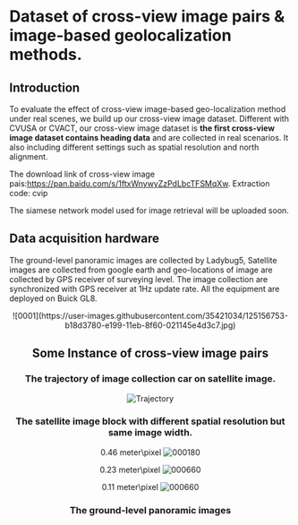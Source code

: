 # Dataset of cross-view image pairs & image-based geolocalization methods.

## Introduction

To evaluate the effect of cross-view image-based geo-localization method under real scenes, we build up our cross-view image dataset. Different with CVUSA or CVACT, our cross-view image dataset is **the first cross-view image dataset contains heading data** and are collected in real scenarios. It also including different settings such as spatial resolution and north alignment.

The download link of cross-view image pais:https://pan.baidu.com/s/1ftxWnywyZzPdLbcTFSMqXw. Extraction code: cvip

The siamese network model used for image retrieval will be uploaded soon.

## Data acquisition hardware
The ground-level panoramic images are collected by Ladybug5, Satellite images are collected from google earth and geo-locations of image are collected by GPS receiver of surveying level. The image collection are synchronized with GPS receiver at 1Hz update rate. All the equipment are deployed on Buick GL8.
 <div align="center">![0001](https://user-images.githubusercontent.com/35421034/125156753-b18d3780-e199-11eb-8f60-021145e4d3c7.jpg)



## Some Instance of cross-view image pairs

### The trajectory of image collection car on satellite image.

![Trajectory](https://user-images.githubusercontent.com/35421034/125153396-ee4f3380-e185-11eb-9144-34bc10936254.jpg)

### The satellite image block with different spatial resolution but same image width.

0.46 meter\pixel
![000180](https://user-images.githubusercontent.com/35421034/125153440-4423db80-e186-11eb-961f-3c2abd66a7bf.jpg)

0.23 meter\pixel
![000660](https://user-images.githubusercontent.com/35421034/125153456-63bb0400-e186-11eb-82ee-ddf9b7dee168.jpg)

0.11 meter\pixel
![000660](https://user-images.githubusercontent.com/35421034/125153468-78979780-e186-11eb-9f4c-ad4f320ee735.jpg)

### The ground-level panoramic images
